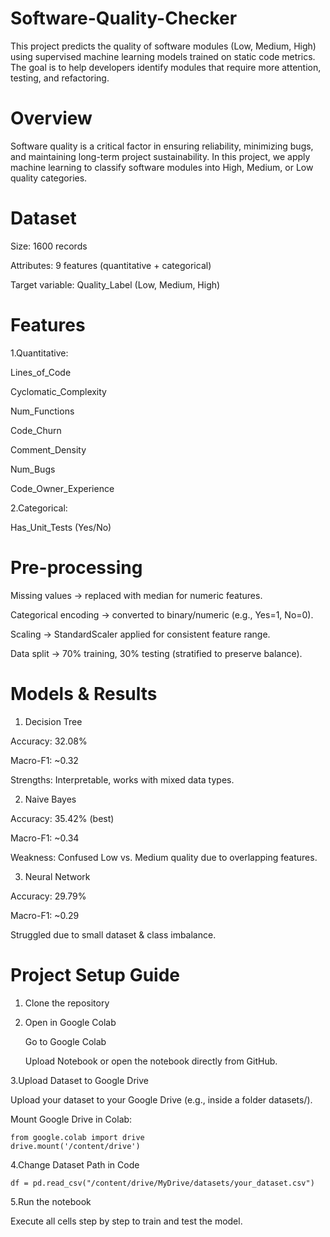 # Software-Quality-Checker
This project predicts the quality of software modules (Low, Medium, High) using supervised machine learning models trained on static code metrics. The goal is to help developers identify modules that require more attention, testing, and refactoring.

# Overview
Software quality is a critical factor in ensuring reliability, minimizing bugs, and maintaining long-term project sustainability. In this project, we apply machine learning to classify software modules into High, Medium, or Low quality categories.

# Dataset
Size: 1600 records

Attributes: 9 features (quantitative + categorical)

Target variable: Quality_Label (Low, Medium, High)

# Features

1.Quantitative:

Lines_of_Code

Cyclomatic_Complexity

Num_Functions

Code_Churn

Comment_Density

Num_Bugs

Code_Owner_Experience

2.Categorical:

Has_Unit_Tests (Yes/No)

# Pre-processing

Missing values → replaced with median for numeric features.

Categorical encoding → converted to binary/numeric (e.g., Yes=1, No=0).

Scaling → StandardScaler applied for consistent feature range.

Data split → 70% training, 30% testing (stratified to preserve balance).

# Models & Results
1. Decision Tree 

Accuracy: 32.08%

Macro-F1: ~0.32

Strengths: Interpretable, works with mixed data types.

2. Naive Bayes 

Accuracy: 35.42% (best)

Macro-F1: ~0.34

Weakness: Confused Low vs. Medium quality due to overlapping features.

3. Neural Network 

Accuracy: 29.79%

Macro-F1: ~0.29

Struggled due to small dataset & class imbalance.

# Project Setup Guide

1. Clone the repository

2. Open in Google Colab

   Go to Google Colab

   Upload Notebook or open the notebook directly from GitHub.

3.Upload Dataset to Google Drive

Upload your dataset to your Google Drive (e.g., inside a folder datasets/).

Mount Google Drive in Colab:

```text
from google.colab import drive
drive.mount('/content/drive')
```

4.Change Dataset Path in Code
```text
df = pd.read_csv("/content/drive/MyDrive/datasets/your_dataset.csv")
```

5.Run the notebook

Execute all cells step by step to train and test the model.
